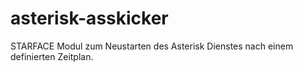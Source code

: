 # asterisk-asskicker
STARFACE Modul zum Neustarten des Asterisk Dienstes nach einem definierten Zeitplan.
